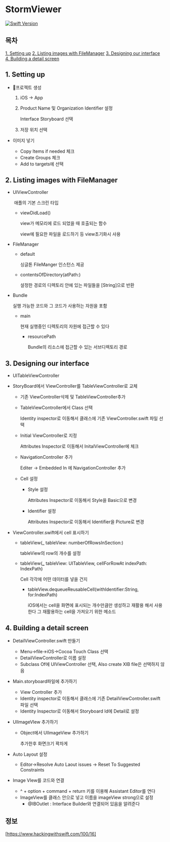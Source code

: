 # StormViewer

> 

[![Swift Version][swift-image]][swift-url]

## 목차

[1. Setting up](#1.-setting-up)
[2. Listing images with FileManager](#2.-listing-images-with-filemanager)
[3. Designing our interface](#3.-designing-our-interface)
[4. Building a detail screen](#4.-building-a-detail-screen)

## 1. Setting up

- 프로젝트 생성

  1. iOS -> App 

  2. Product Name 및 Organization Identifier 설정

     Interface Storyboard 선택

  3. 저장 위치 선택

- 이미지 넣기

  - Copy Items if needed 체크
  - Create Groups 체크
  - Add to targets에 선택

## 2. Listing images with FileManager

- UIViewController

   애플의 기본 스크린 타입

  - viewDidLoad()

    view가 메모리에 로드 되었을 때 호출되는 함수

    view에 필요한 파일을 로드하기 등 view초기화시 사용

- FileManager

  - default

    싱글톤 FileManger 인스턴스 제공

  - contentsOfDirectory(atPath:)

    설정한 경로의 디렉토리 안에 있는 파일들을 [String]으로 반환

- Bundle

  실행 가능한 코드와 그 코드가 사용하는 자원을 포함

  - main

    현재 실행중인 디렉토리의 자원에 접근할 수 있다

    - resourcePath

      Bundle의 리소스에 접근할 수 있는 서브디렉토리 경로

## 3. Designing our interface

- UITableViewController

  

- StoryBoard에서 ViewController를 TableViewController로 교체

  - 기존 ViewController삭제 및 TableViewController추가

  - TableViewController에서 Class 선택

    Identity inspector로 이동해서 클래스에 기존 ViewController.swift 파일 선택

  - Initial ViewController로 지정

    Attributes Inspector로 이동해서 InitalViewController에 체크

  - NavigationController 추가

    Editer -> Embedded In 에 NavigationController 추가

  - Cell 설정

    - Style 설정

      Attributes Inspector로 이동해서 Style을 Basic으로 변경

    - Identifier 설정

      Attributes Inspector로 이동해서 Identifier을 Picture로 변경

- ViewController.swift에서 cell 표시하기

  - tableView(_ tableView: numberOfRowsInSection:)

    tableView의 row의 개수를 설정

  - tableView(**_** tableView: UITableView, cellForRowAt indexPath: IndexPath)

    Cell 각각에 어떤 데이터를 넣을 건지

    - tableView.dequeueReusableCell(withIdentifier:String, for:IndexPath)

      iOS에서는 cell을 화면에 표시되는 개수만큼만 생성하고 재활용 해서 사용한다 그 재활용하는 cell을 가져오기 위한 메소드

## 4. Building a detail screen

- DetailViewController.swift 만들기
  - Menu->file->iOS->Cocoa Touch Class 선택
  - DetailViewController로 이름 설정
  - Subclass Of에 UIViewController 선택, Also create XIB file은 선택하지 않음

- Main.storyboard파일에 추가하기
  - View Controller 추가
  - Identity inspector로 이동해서 클래스에 기존 DetailViewController.swift 파일 선택
  - Identity Inspector로 이동해서 Storyboard Id에 Detail로 설정

- UIImageVIew 추가하기

  - Object에서 UIImageView 추가하기

    추가한후 화면크기 꽉차게

- Auto Layout 설정
  - Editor->Resolve Auto Laout issues -> Reset To Suggested Constraints

- Image VIew를 코드와 연결
  - ^ + option + command + return 키를 이용해 Assistant Editor를 연다
  - ImageView를 클래스 안으로 넣고 이름을 imageView strong으로 설정
    - @IBOutlet : Interface Builder와 연결되어 있음을 알려준다

## 정보

[https://www.hackingwithswift.com/100/16]

[swift-image]:https://img.shields.io/badge/swift-5-orange.svg
[swift-url]:https://swift.org
